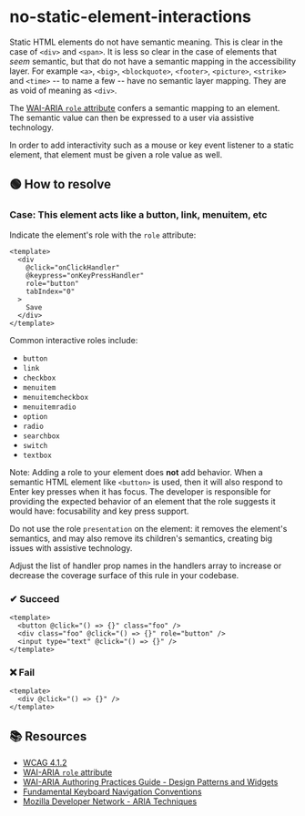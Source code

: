 # no-static-element-interactions

Static HTML elements do not have semantic meaning. This is clear in the case of `<div>` and `<span>`. It is less so clear in the case of elements that _seem_ semantic, but that do not have a semantic mapping in the accessibility layer. For example `<a>`, `<big>`, `<blockquote>`, `<footer>`, `<picture>`, `<strike>` and `<time>` -- to name a few -- have no semantic layer mapping. They are as void of meaning as `<div>`.

The [WAI-ARIA `role` attribute](https://www.w3.org/TR/wai-aria-1.1/#usage_intro) confers a semantic mapping to an element. The semantic value can then be expressed to a user via assistive technology.

In order to add interactivity such as a mouse or key event listener to a static element, that element must be given a role value as well.

## 🟢 How to resolve

### Case: This element acts like a button, link, menuitem, etc

Indicate the element's role with the `role` attribute:

```vue
<template>
  <div
    @click="onClickHandler"
    @keypress="onKeyPressHandler"
    role="button"
    tabIndex="0"
  >
    Save
  </div>
</template>
```

Common interactive roles include:

- `button`
- `link`
- `checkbox`
- `menuitem`
- `menuitemcheckbox`
- `menuitemradio`
- `option`
- `radio`
- `searchbox`
- `switch`
- `textbox`

Note: Adding a role to your element does **not** add behavior. When a semantic HTML element like `<button>` is used, then it will also respond to Enter key presses when it has focus. The developer is responsible for providing the expected behavior of an element that the role suggests it would have: focusability and key press support.

Do not use the role `presentation` on the element: it removes the element's semantics, and may also remove its children's semantics, creating big issues with assistive technology.

Adjust the list of handler prop names in the handlers array to increase or decrease the coverage surface of this rule in your codebase.

### ✔ Succeed

```vue
<template>
  <button @click="() => {}" class="foo" />
  <div class="foo" @click="() => {}" role="button" />
  <input type="text" @click="() => {}" />
</template>
```

### ❌ Fail

```vue
<template>
  <div @click="() => {}" />
</template>
```

## 📚 Resources

- [WCAG 4.1.2](https://www.w3.org/WAI/WCAG21/Understanding/name-role-value)
- [WAI-ARIA `role` attribute](https://www.w3.org/TR/wai-aria-1.1/#usage_intro)
- [WAI-ARIA Authoring Practices Guide - Design Patterns and Widgets](https://www.w3.org/TR/wai-aria-practices-1.1/#aria_ex)
- [Fundamental Keyboard Navigation Conventions](https://www.w3.org/TR/wai-aria-practices-1.1/#kbd_generalnav)
- [Mozilla Developer Network - ARIA Techniques](https://developer.mozilla.org/en-US/docs/Web/Accessibility/ARIA/ARIA_Techniques/Using_the_button_role#Keyboard_and_focus)
